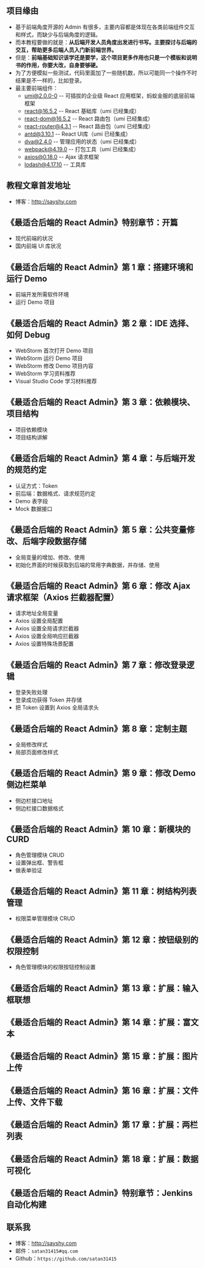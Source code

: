 
## 项目缘由

- 基于前端角度开源的 Admin 有很多，主要内容都是体现在各类前端组件交互和样式，而缺少与后端角度的逻辑。
- 而本教程要做的就是：**从后端开发人员角度出发进行书写。主要探讨与后端的交互，帮助更多后端人员入门新前端世界。**
- 但是：**前端基础知识该学还是要学，这个项目更多作用也只是一个模板和说明书的作用，你要大改，自身要够硬。**
- 为了方便模拟一些测试，代码里面加了一些随机数，所以可能同一个操作不时结果是不一样的，比如登录。
- 最主要前端组件：
  - [umi@2.0.0-0](https://umijs.org/zh/guide/) -- 可插拔的企业级 React 应用框架，蚂蚁金服的底层前端框架
  - [react@16.5.2](https://github.com/facebook/react) -- React 基础库（umi 已经集成）
  - [react-dom@16.5.2](https://github.com/ReactTraining/react-router/tree/master/packages/react-router-dom) -- React 路由包（umi 已经集成）
  - [react-router@4.3.1](https://github.com/ReactTraining/react-router) -- React 路由包（umi 已经集成）
  - [antd@3.10.1](https://ant.design/index-cn) -- React UI库（umi 已经集成）
  - [dva@2.4.0](https://github.com/dvajs/dva) -- 管理应用的状态（umi 已经集成）
  - [webpack@4.19.0](https://github.com/webpack/webpack) -- 打包工具（umi 已经集成）
  - [axios@0.18.0](https://github.com/axios/axios) -- Ajax 请求框架
  - [lodash@4.17.10](https://lodash.com/) -- 工具库
  

## 教程文章首发地址

- 博客：<http://sayshy.com>

## 《最适合后端的 React Admin》特别章节：开篇

- 现代前端的状况
- 国内前端 UI 库状况

## 《最适合后端的 React Admin》第 1 章：搭建环境和运行 Demo

- 前端开发所需软件环境
- 运行 Demo 项目


## 《最适合后端的 React Admin》第 2 章：IDE 选择、如何 Debug

- WebStorm 首次打开 Demo 项目
- WebStorm 运行 Demo 项目
- WebStorm 修改 Demo 项目内容
- WebStorm 学习资料推荐
- Visual Studio Code 学习材料推荐


## 《最适合后端的 React Admin》第 3 章：依赖模块、项目结构

- 项目依赖模块
- 项目结构讲解

## 《最适合后端的 React Admin》第 4 章：与后端开发的规范约定 

- 认证方式：Token
- 前后端：数据格式、请求规范约定
- Demo 表字段
- Mock 数据接口


## 《最适合后端的 React Admin》第 5 章：公共变量修改、后端字段数据存储

- 全局变量的增加、修改、使用
- 初始化界面的时候获取到后端的常用字典数据，并存储、使用

## 《最适合后端的 React Admin》第 6 章：修改 Ajax 请求框架（Axios 拦截器配置）

- 请求地址全局变量
- Axios 设置全局配置
- Axios 设置全局请求拦截器
- Axios 设置全局响应拦截器
- Axios 设置特殊场景配置


## 《最适合后端的 React Admin》第 7 章：修改登录逻辑

- 登录失败处理
- 登录成功获得 Token 并存储
- 把 Token 设置到 Axios 全局请求头

## 《最适合后端的 React Admin》第 8 章：定制主题

- 全局修改样式
- 局部页面修改样式

## 《最适合后端的 React Admin》第 9 章：修改 Demo 侧边栏菜单

- 侧边栏接口地址
- 侧边栏接口数据格式

## 《最适合后端的 React Admin》第 10 章：新模块的 CURD

- 角色管理模块 CRUD
- 设置弹出框、警告框 
- 做表单验证

## 《最适合后端的 React Admin》第 11 章：树结构列表管理

- 权限菜单管理模块 CRUD

## 《最适合后端的 React Admin》第 12 章：按钮级别的权限控制

- 角色管理模块的权限按钮控制设置

## 《最适合后端的 React Admin》第 13 章：扩展：输入框联想
## 《最适合后端的 React Admin》第 14 章：扩展：富文本
## 《最适合后端的 React Admin》第 15 章：扩展：图片上传
## 《最适合后端的 React Admin》第 16 章：扩展：文件上传、文件下载
## 《最适合后端的 React Admin》第 17 章：扩展：两栏列表
## 《最适合后端的 React Admin》第 18 章：扩展：数据可视化
## 《最适合后端的 React Admin》特别章节：Jenkins 自动化构建

## 联系我

- 博客：<http://sayshy.com>
- 邮件：`satan31415#qq.com`
- Github：`https://github.com/satan31415`





